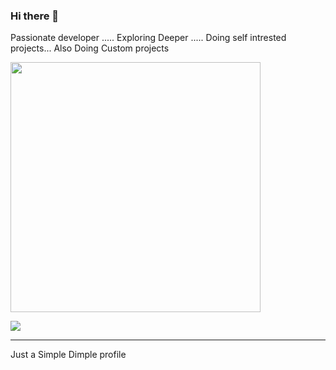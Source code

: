 ### Hi there 👋
Passionate developer ..... Exploring Deeper .....  Doing self intrested projects... Also Doing Custom projects

<img src="https://user-images.githubusercontent.com/74038190/216644497-1951db19-8f3d-4e44-ac08-8e9d7e0d94a7.gif" width="400">


<a href="https://www.buymeacoffee.com/tony_chris"><img src="https://img.buymeacoffee.com/button-api/?text=Donate here&emoji=&slug=tony_chris&button_colour=FFDD00&font_colour=000000&font_family=Cookie&outline_colour=000000&coffee_colour=ffffff" /></a>

<hr>
Just a Simple Dimple profile

<!--
**github-007user/github-007user** is a ✨ _special_ ✨ repository because its `README.md` (this file) appears on your GitHub profile.

Here are some ideas to get you started:

- 🔭 I’m currently working on ...
- 🌱 I’m currently learning ...
- 👯 I’m looking to collaborate on ...
- 🤔 I’m looking for help with ...
- 💬 Ask me about ...
- 📫 How to reach me: ...
- 😄 Pronouns: ...
- ⚡ Fun fact: ...
-->
